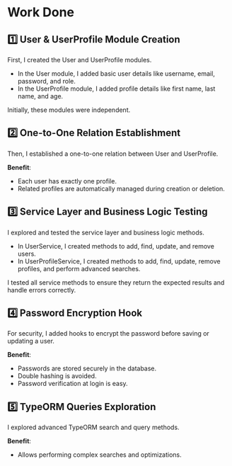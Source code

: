 # Work Done

## 1️⃣ User & UserProfile Module Creation

First, I created the User and UserProfile modules.

* In the User module, I added basic user details like username, email, password, and role.
* In the UserProfile module, I added profile details like first name, last name, and age.

Initially, these modules were independent.

## 2️⃣ One-to-One Relation Establishment

Then, I established a one-to-one relation between User and UserProfile.

**Benefit**:

* Each user has exactly one profile.
* Related profiles are automatically managed during creation or deletion.

## 3️⃣ Service Layer and Business Logic Testing

I explored and tested the service layer and business logic methods.

* In UserService, I created methods to add, find, update, and remove users.
* In UserProfileService, I created methods to add, find, update, remove profiles, and perform advanced searches.

I tested all service methods to ensure they return the expected results and handle errors correctly.

## 4️⃣ Password Encryption Hook

For security, I added hooks to encrypt the password before saving or updating a user.

**Benefit**:

* Passwords are stored securely in the database.
* Double hashing is avoided.
* Password verification at login is easy.

## 5️⃣ TypeORM Queries Exploration

I explored advanced TypeORM search and query methods.

**Benefit**:

* Allows performing complex searches and optimizations.
